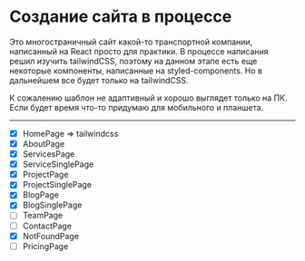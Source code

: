 # Создание сайта в процессе

Это многостраничный сайт какой-то транспортной компании, написанный на React
просто для практики. В процессе написания решил изучить tailwindCSS, поэтому на
данном этапе есть еще некоторые компоненты, написанные на styled-components. Но
в дальнейшем все будет только на tailwindCSS.

К сожалению шаблон не адаптивный и хорошо выглядет только на ПК. Если будет
время что-то придумаю для мобильного и планшета.

---

- [x] HomePage => tailwindcss
- [x] AboutPage
- [x] ServicesPage
- [x] ServiceSinglePage
- [x] ProjectPage
- [x] ProjectSinglePage
- [x] BlogPage
- [x] BlogSinglePage
- [ ] TeamPage
- [ ] ContactPage
- [x] NotFoundPage
- [ ] PricingPage
